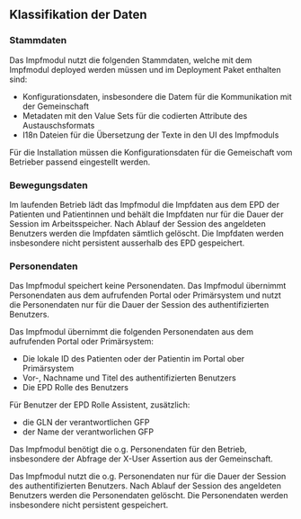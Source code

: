 ## Klassifikation der Daten

### Stammdaten

Das Impfmodul nutzt die folgenden Stammdaten, welche mit dem Impfmodul deployed werden
müssen und im Deployment Paket enthalten sind:
- Konfigurationsdaten, insbesondere die Datem für die Kommunikation mit der Gemeinschaft
- Metadaten mit den Value Sets für die codierten Attribute des Austauschsformats
- I18n Dateien für die Übersetzung der Texte in den UI des Impfmoduls

Für die Installation müssen die Konfigurationsdaten für die Gemeischaft vom Betrieber
passend eingestellt werden.   

### Bewegungsdaten

Im laufenden Betrieb lädt das Impfmodul die Impfdaten aus dem EPD der Patienten und
Patientinnen und behält die Impfdaten nur für die Dauer der Session im Arbeitsspeicher.
Nach Ablauf der Session des angeldeten Benutzers werden die Impfdaten sämtlich
gelöscht. Die Impfdaten werden insbesondere nicht persistent ausserhalb des EPD
gespeichert.

### Personendaten

Das Impfmodul speichert keine Personendaten. Das Impfmodul übernimmt Personendaten
aus dem aufrufenden Portal oder Primärsystem und nutzt die Personendaten nur für die
Dauer der Session des authentifizierten Benutzers.

Das Impfmodul übernimmt die folgenden Personendaten aus dem aufrufenden Portal oder Primärsystem:
- Die lokale ID des Patienten oder der Patientin im Portal ober Primärsystem
- Vor-, Nachname und Titel des authentifizierten Benutzers
- Die EPD Rolle des Benutzers

Für Benutzer der EPD Rolle Assistent, zusätzlich:
- die GLN der verantwortlichen GFP
- der Name der verantworlichen GFP

Das Impfmodul benötigt die o.g. Personendaten für den Betrieb, insbesondere der
Abfrage der X-User Assertion aus der Gemeinschaft.  

Das Impfmodul nutzt die o.g. Personendaten nur für die Dauer der Session des
authentifizierten Benutzers. Nach Ablauf der Session des angeldeten Benutzers werden
die Personendaten gelöscht. Die Personendaten werden insbesondere nicht
persistent gespeichert.
